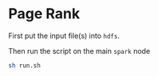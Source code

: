 # Page Rank

First put the input file(s) into `hdfs`.

Then run the script on the main `spark` node
```bash
sh run.sh
```
